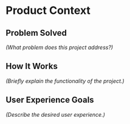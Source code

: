 # Product Context

## Problem Solved

_(What problem does this project address?)_

## How It Works

_(Briefly explain the functionality of the project.)_

## User Experience Goals

_(Describe the desired user experience.)_
